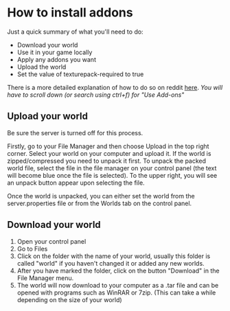 # How to install addons
Just a quick summary of what you'll need to do:

-   Download your world
-   Use it in your game locally
-   Apply any addons you want
-   Upload the world
-   Set the value of texturepack-required to true

There is a more detailed explanation of how to do so on reddit [here](https://www.reddit.com/user/ProfessorValko/comments/9f438p/bedrock_dedicated_server_tutorial/). 
*You will have to scroll down (or search using ctrl+f) for "Use Add-ons"*

## Upload your world

Be sure the server is turned off for this process. 

Firstly, go to your File Manager and then choose Upload in the top right corner. Select your world on your computer and upload it. If the world is zipped/compressed you need to unpack it first. To unpack the packed world file, select the file in the file manager on your control panel (the text will become blue once the file is selected). To the upper right, you will see an unpack button appear upon selecting the file.

Once the world is unpacked, you can either set the world from the server.properties file or from the Worlds tab on the control panel.

## Download your world

1.  Open your control panel
2.  Go to Files
3.  Click on the folder with the name of your world, usually this folder is called "world" if you haven't changed it or added any new worlds.
4.  After you have marked the folder, click on the button "Download" in the File Manager menu.
5.  The world will now download to your computer as a .tar file and can be opened with programs such as WinRAR or 7zip. (This can take a while depending on the size of your world)
